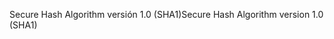 <span data-ttu-id="57a58-101">Secure Hash Algorithm versión 1.0 (SHA1)</span><span class="sxs-lookup"><span data-stu-id="57a58-101">Secure Hash Algorithm version 1.0 (SHA1)</span></span>